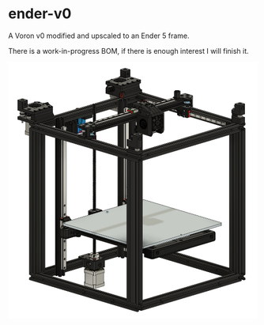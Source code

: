 # ender-v0
A Voron v0 modified and upscaled to an Ender 5 frame. 

There is a work-in-progress BOM, if there is enough interest I will finish it.

![alt text](https://github.com/bryins/ender-v0/blob/main/Photos/image.png?raw=true)
